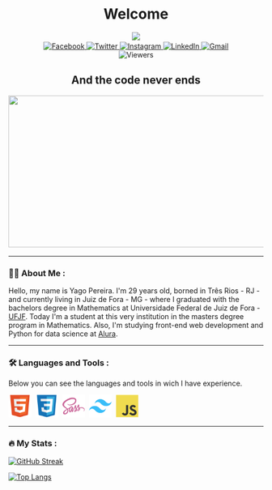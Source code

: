 <div id="header" align="center">
  <h1 align="center">Welcome</h1>
  <img src="https://media.giphy.com/media/M9gbBd9nbDrOTu1Mqx/giphy.gif" width="100"/>
  <div id="badges">
    <a href="https://facebook.com/yapeansa" target="_blank">
      <img src="https://img.shields.io/badge/Facebook-%231877F2.svg?style=for-the-badge&logo=Facebook&logoColor=white" alt="Facebook">
    </a>
    <a href="http://twitter.com/yapeansa" target="_blank">
      <img src="https://img.shields.io/badge/Twitter-%231DA1F2.svg?style=for-the-badge&logo=Twitter&logoColor=white" alt="Twitter">
    </a>
    <a href="https://instagram.com/yapeansa" target="_blank">
      <img src="https://img.shields.io/badge/Instagram-%23E4405F.svg?style=for-the-badge&logo=Instagram&logoColor=white" alt="Instagram">
    </a>
    <a href="https://www.linkedin.com/in/yago-pereira-dos-anjos-santos-85976750/" target="_blank">
      <img src="https://img.shields.io/badge/linkedin-%230077B5.svg?style=for-the-badge&logo=linkedin&logoColor=white" alt="LinkedIn">
    </a>
    <a href="mailto:yago.pereira@estudante.ufjf.br" target="_blank">
      <img src="https://img.shields.io/badge/Gmail-D14836?style=for-the-badge&logo=gmail&logoColor=white" alt="Gmail">
    </a>
  </div>
  <img src="https://komarev.com/ghpvc/?username=yapeansa&style=flat-square&color=blue" alt="Viewers"/>
</div>

<h2 align="center">And the code never ends</h2>

<div align="center">
  <img src="https://media.giphy.com/media/dWesBcTLavkZuG35MI/giphy.gif" width="600" height="300"/>
</div>

---

### :man_technologist: About Me :

Hello, my name is Yago Pereira. I'm 29 years old, borned in Três Rios - RJ - and currently living in Juiz de Fora - MG - where I graduated with the bachelors degree in Mathematics at Universidade Federal de Juiz de Fora - [UFJF](http://ufjf.br). Today I'm a student at this very institution in the masters degree program in Mathematics. Also, I'm studying front-end web development and Python for data science at [Alura](https://alura.com.br).

---

### :hammer_and_wrench: Languages and Tools :

Below you can see the languages and tools in wich I have experience.

<div>
  <img src="https://github.com/devicons/devicon/blob/master/icons/html5/html5-original.svg" title="HTML5" alt="HTML" width="45" height="45"/>&nbsp;
  <img src="https://github.com/devicons/devicon/blob/master/icons/css3/css3-original.svg"  title="CSS3" alt="CSS" width="45" height="45"/>&nbsp;
  <img src="https://github.com/devicons/devicon/blob/master/icons/sass/sass-original.svg" title="SASS" alt="SASS" width="45" height="45"/>&nbsp;
  <img src="https://github.com/devicons/devicon/blob/master/icons/tailwindcss/tailwindcss-plain.svg" title="Tailwind" width="45" height="45"/>&nbsp;
  <img src="https://github.com/devicons/devicon/blob/master/icons/javascript/javascript-original.svg" title="JavaScript" alt="JavaScript" width="45" height="45"/>&nbsp;
</div>

---

### :fire: My Stats :

[![GitHub Streak](http://github-readme-streak-stats.herokuapp.com?user=yapeansa&theme=dark&background=000000)](https://git.io/streak-stats)

[![Top Langs](https://github-readme-stats.vercel.app/api/top-langs/?username=yapeansa&layout=compact&theme=vision-friendly-dark)](https://github.com/anuraghazra/github-readme-stats)




